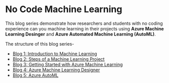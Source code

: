 # No Code Machine Learning

This blog series demonstrate how researchers and students with no coding experience can you machine learning in their projects using **Azure Machine Learning Desinger** and **Azure Automated Machine Learning (AutoML)**.

The structure of this blog series-

- [Blog 1:  Introduction to Machine Learning](https://github.com/shoaib6174/No-Code-ML/blob/main/Blog%201.md)
- [Blog 2: Steps of a Machine Learning Project](https://github.com/shoaib6174/No-Code-ML/blob/main/Blog%202.md)
- [Blog 3: Getting Started with Azure Machine Learning](https://github.com/shoaib6174/No-Code-ML/blob/main/Blog%203.md)
- [Blog 4: Azure Machine Learning Designer](https://github.com/shoaib6174/No-Code-ML/blob/main/Blog%204.md)
- [Blog 5: Azure AutoML](https://github.com/shoaib6174/No-Code-ML/blob/main/Blog%205.md) 
